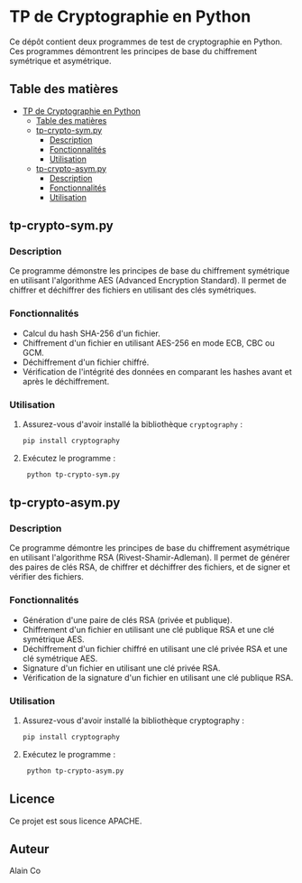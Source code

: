 # TP de Cryptographie en Python

Ce dépôt contient deux programmes de test de cryptographie en Python. Ces programmes démontrent les principes de base du chiffrement symétrique et asymétrique.

## Table des matières

- [TP de Cryptographie en Python](#tp-de-cryptographie-en-python)
  - [Table des matières](#table-des-matières)
  - [tp-crypto-sym.py](#tp-crypto-sympy)
    - [Description](#description)
    - [Fonctionnalités](#fonctionnalités)
    - [Utilisation](#utilisation)
  - [tp-crypto-asym.py](#tp-crypto-asympy)
    - [Description](#description-1)
    - [Fonctionnalités](#fonctionnalités-1)
    - [Utilisation](#utilisation-1)

## tp-crypto-sym.py

### Description

Ce programme démonstre les principes de base du chiffrement symétrique en utilisant l'algorithme AES (Advanced Encryption Standard). Il permet de chiffrer et déchiffrer des fichiers en utilisant des clés symétriques.

### Fonctionnalités

- Calcul du hash SHA-256 d'un fichier.
- Chiffrement d'un fichier en utilisant AES-256 en mode ECB, CBC ou GCM.
- Déchiffrement d'un fichier chiffré.
- Vérification de l'intégrité des données en comparant les hashes avant et après le déchiffrement.

### Utilisation

1. Assurez-vous d'avoir installé la bibliothèque `cryptography` :

   ```bash
   pip install cryptography

2. Exécutez le programme :

   ```bash
    python tp-crypto-sym.py

## tp-crypto-asym.py

### Description

Ce programme démontre les principes de base du chiffrement asymétrique en utilisant l'algorithme RSA (Rivest-Shamir-Adleman). Il permet de générer des paires de clés RSA, de chiffrer et déchiffrer des fichiers, et de signer et vérifier des fichiers.

### Fonctionnalités

- Génération d'une paire de clés RSA (privée et publique).
- Chiffrement d'un fichier en utilisant une clé publique RSA et une clé symétrique AES.
- Déchiffrement d'un fichier chiffré en utilisant une clé privée RSA et une clé symétrique AES.
- Signature d'un fichier en utilisant une clé privée RSA.
- Vérification de la signature d'un fichier en utilisant une clé publique RSA.

### Utilisation

1. Assurez-vous d'avoir installé la bibliothèque cryptography :

    ```bash
    pip install cryptography

2. Exécutez le programme :

   ```bash
    python tp-crypto-asym.py

## Licence

Ce projet est sous licence APACHE.

## Auteur

Alain Co
